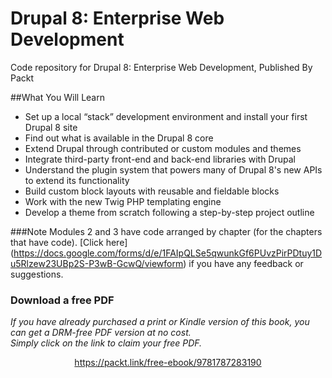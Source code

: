 


# Drupal 8: Enterprise Web Development
Code repository for Drupal 8: Enterprise Web Development, Published By Packt


##What You Will Learn
* Set up a local “stack” development environment and install your first Drupal 8 site
* Find out what is available in the Drupal 8 core
* Extend Drupal through contributed or custom modules and themes
* Integrate third-party front-end and back-end libraries with Drupal
* Understand the plugin system that powers many of Drupal 8's new APIs to extend its functionality
* Build custom block layouts with reusable and fieldable blocks
* Work with the new Twig PHP templating engine
* Develop a theme from scratch following a step-by-step project outline


###Note
 Modules 2 and 3 have code arranged by chapter (for the chapters that have code). [Click here] (https://docs.google.com/forms/d/e/1FAIpQLSe5qwunkGf6PUvzPirPDtuy1Du5Rlzew23UBp2S-P3wB-GcwQ/viewform) if you have any feedback or suggestions.
### Download a free PDF

 <i>If you have already purchased a print or Kindle version of this book, you can get a DRM-free PDF version at no cost.<br>Simply click on the link to claim your free PDF.</i>
<p align="center"> <a href="https://packt.link/free-ebook/9781787283190">https://packt.link/free-ebook/9781787283190 </a> </p>